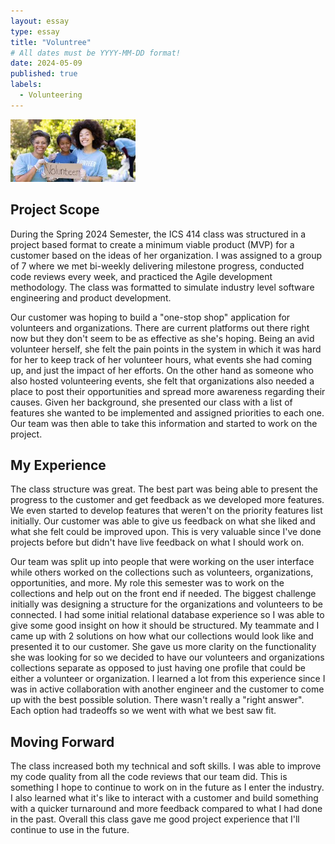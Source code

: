 ```yaml
---
layout: essay
type: essay
title: "Voluntree"
# All dates must be YYYY-MM-DD format!
date: 2024-05-09
published: true
labels:
  - Volunteering
---
```


<img width="200px" class="rounded float-start pe-4" src="../img/volunteering.jpeg">


## Project Scope
During the Spring 2024 Semester, the ICS 414 class was structured in a project based format to create a minimum viable product (MVP) for a customer based on the ideas of her organization. I was assigned to a group of 7 where we met bi-weekly delivering milestone progress, conducted code reviews every week, and practiced the Agile development methodology. The class was formatted to simulate industry level software engineering and product development. 

Our customer was hoping to build a "one-stop shop" application for volunteers and organizations. There are current platforms out there right now but they don't seem to be as effective as she's hoping. Being an avid volunteer herself, she felt the pain points in the system in which it was hard for her to keep track of her volunteer hours, what events she had coming up, and just the impact of her efforts. On the other hand as someone who also hosted volunteering events, she felt that organizations also needed a place to post their opportunities and spread more awareness regarding their causes. Given her background, she presented our class with a list of features she wanted to be implemented and assigned priorities to each one. Our team was then able to take this information and started to work on the project. 

## My Experience
The class structure was great. The best part was being able to present the progress to the customer and get feedback as we developed more features. We even started to develop features that weren't on the priority features list initially. Our customer was able to give us feedback on what she liked and what she felt could be improved upon. This is very valuable since I've done projects before but didn't have live feedback on what I should work on. 

Our team was split up into people that were working on the user interface while others worked on the collections such as volunteers, organizations, opportunities, and more. My role this semester was to work on the collections and help out on the front end if needed. The biggest challenge initially was designing a structure for the organizations and volunteers to be connected. I had some initial relational database experience so I was able to give some good insight on how it should be structured. My teammate and I came up with 2 solutions on how what our collections would look like and presented it to our customer. She gave us more clarity on the functionality she was looking for so we decided to have our volunteers and organizations collections separate as opposed to just having one profile that could be either a volunteer or organization. I learned a lot from this experience since I was in active collaboration with another engineer and the customer to come up with the best possible solution. There wasn't really a "right answer". Each option had tradeoffs so we went with what we best saw fit. 

## Moving Forward
The class increased both my technical and soft skills. I was able to improve my code quality from all the code reviews that our team did. This is something I hope to continue to work on in the future as I enter the industry. I also learned what it's like to interact with a customer and build something with a quicker turnaround and more feedback compared to what I had done in the past. Overall this class gave me good project experience that I'll continue to use in the future. 



